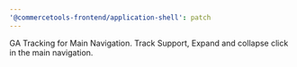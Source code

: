 ```yaml
---
'@commercetools-frontend/application-shell': patch
---
```


GA Tracking for Main Navigation.
Track Support, Expand and collapse click in the main navigation.
